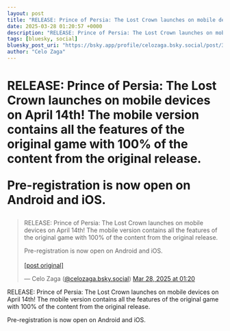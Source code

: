 ```yaml
---
layout: post
title: "RELEASE: Prince of Persia: The Lost Crown launches on mobile devices on April 14th! The mobile version contains all the features of the original game with 100% of the content from the original release.   Pre-registration is now open on Android and iOS."
date: 2025-03-28 01:20:57 +0000
description: "RELEASE: Prince of Persia: The Lost Crown launches on mobile devices on April 14th! The mobile version contains all the features of the original game wi..."
tags: [bluesky, social]
bluesky_post_uri: "https://bsky.app/profile/celozaga.bsky.social/post/3llfnkxjlpx2n"
author: "Celo Zaga"
---
```


<h1 class="bluesky-post-title">RELEASE: Prince of Persia: The Lost Crown launches on mobile devices on April 14th! The mobile version contains all the features of the original game with 100% of the content from the original release. 

Pre-registration is now open on Android and iOS.</h1>


<blockquote class="bluesky-embed" data-bluesky-uri="at://did:plc:lmh6rennptq77inaztnovw4b/app.bsky.feed.post/3llfnkxjlpx2n" data-bluesky-embed-color-mode="system">
<p lang="">RELEASE: Prince of Persia: The Lost Crown launches on mobile devices on April 14th! The mobile version contains all the features of the original game with 100% of the content from the original release. 

Pre-registration is now open on Android and iOS.<br><br><a href="https://bsky.app/profile/celozaga.bsky.social/post/3llfnkxjlpx2n">[post original]</a></p>
&mdash; Celo Zaga (<a href="https://bsky.app/profile/did:plc:lmh6rennptq77inaztnovw4b">@celozaga.bsky.social</a>) <a href="https://bsky.app/profile/celozaga.bsky.social/post/3llfnkxjlpx2n">Mar 28, 2025 at 01:20</a>
</blockquote>
<script async src="https://embed.bsky.app/static/embed.js" charset="utf-8"></script>


<p class="bluesky-post-description">RELEASE: Prince of Persia: The Lost Crown launches on mobile devices on April 14th! The mobile version contains all the features of the original game with 100% of the content from the original release. 

Pre-registration is now open on Android and iOS.</p>
